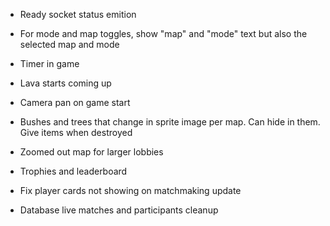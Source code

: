+ Ready socket status emition
+ For mode and map toggles, show "map" and "mode" text but also the selected map and mode
+ Timer in game
+ Lava starts coming up
+ Camera pan on game start
+ Bushes and trees that change in sprite image per map. Can hide in them. Give items when destroyed
+ Zoomed out map for larger lobbies
+ Trophies and leaderboard


+ Fix player cards not showing on matchmaking update
+ Database live matches and participants cleanup